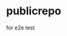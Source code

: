 # publicrepo
for e2e test


















































































































































































































































































































































































































































































































































































































































































































































































































































































































































































































































































































































































































































































































































































































